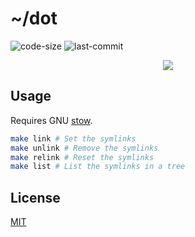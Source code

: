 # ~/dot

![code-size](https://img.shields.io/github/languages/code-size/cyan903/dot) ![last-commit](https://img.shields.io/github/last-commit/cyan903/dot)

<p align="center">
    <img src="desktop.png" />
</p>

## Usage

Requires GNU [stow](https://www.gnu.org/software/stow).

```sh
make link # Set the symlinks
make unlink # Remove the symlinks
make relink # Reset the symlinks
make list # List the symlinks in a tree
```

## License

[MIT](LICENSE)

